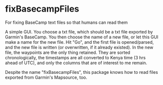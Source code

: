 # fixBasecampFiles
For fixing BaseCamp text files so that humans can read them

A simple GUI.  You choose a txt file, which should be a txt file
exported by Garmin's BaseCamp.  You then choose the name of a new
file, or let this GUI make a name for the new file.  Hit "Go", and the
first file is opened/parsed, and the new file is written (or
overwritten, if it already existed).  In the new file, the waypoints
are the only thing retained.  They are sorted chronologically, the
timestamps are all converted to Kenya time (3 hrs ahead of UTC), and
only the columns that are of interest to me remain.

Despite the name "fixBasecampFiles", this package knows how to read
files exported from Garmin's Mapsource, too.
